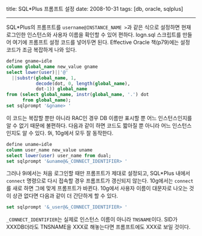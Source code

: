title: SQL*Plus 프롬프트 설정
date: 2008-10-31
tags: [db, oracle, sqlplus]

---
SQL*Plus의 프롬프트를 `username@INSTANCE_NAME >`과 같은 식으로 설정하면 현재 로그인한 인스턴스와 사용자 이름을 확인할 수 있어 편하다. logn.sql 스크립트를 만들어 여기에 프롬프트 설정 코드를 넣어두면 된다. Effective Oracle 책(p79)에는 설정 코드가 조금 복잡하게 나와 있다.
<!--more-->

```sql
define gname=idle
column global_name new_value gname
select lower(user)||'@'
  ||substr(global_name, 1,
           decode(dot, 0, length(global_name),
           dot-1)) global_name
from (select global_name, instr(global_name, '.') dot
      from global_name);
set sqlprompt '&gname> '
```

이 코드는 복잡할 뿐만 아니라 RAC인 경우 DB 이름만 표시할 뿐 어느 인스턴스인지를 알 수 없기 때문에 불편하다. 다음과 같이 하면 코드도 짧아질 뿐 아니라 어느 인스턴스인지도 알 수 있다. 9i, 10g에서 모두 잘 동작한다.

```sql
define uname=idle
column user_name new_value uname
select lower(user) user_name from dual;
set sqlprompt '&uname@&_CONNECT_IDENTIFIER> '
```

그러나 9i에서는 처음 로그인할 때만 프롬프트가 제대로 설정되고, SQL*Plus 내에서 `connect` 명령으로 다시 접속할 경우 프롬프트가 갱신되지 않는다. 10g에서는 `connect`를 새로 하면 그에 맞게 프롬프트가 바뀐다.
10g에서 사용자 이름이 대문자로 나오는 것이 상관 없다면 다음과 같이 더 간단하게 할 수 있다.

```sql
set sqlprompt '&_user@&_CONNECT_IDENTIFIER> '
```

`_CONNECT_IDENTIFIER`는 실제로 인스턴스 이름이 아니라 `TNSNAME`이다. SID가 XXXDB더라도 TNSNAME을 XXX로 해놓는다면 프롬프트에도 XXX로 보일 것이다.
